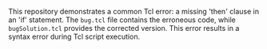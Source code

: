 This repository demonstrates a common Tcl error: a missing 'then' clause in an 'if' statement.  The `bug.tcl` file contains the erroneous code, while `bugSolution.tcl` provides the corrected version.  This error results in a syntax error during Tcl script execution.